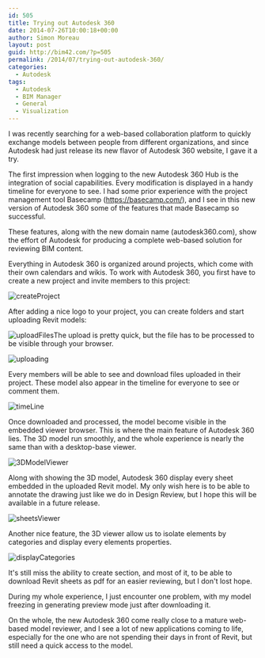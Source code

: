 ```yaml
---
id: 505
title: Trying out Autodesk 360
date: 2014-07-26T10:00:18+00:00
author: Simon Moreau
layout: post
guid: http://bim42.com/?p=505
permalink: /2014/07/trying-out-autodesk-360/
categories:
  - Autodesk
tags:
  - Autodesk
  - BIM Manager
  - General
  - Visualization
---
```

I was recently searching for a web-based collaboration platform to quickly exchange models between people from different organizations, and since Autodesk had just release its new flavor of Autodesk 360 website, I gave it a try.

The first impression when logging to the new Autodesk 360 Hub is the integration of social capabilities. Every modification is displayed in a handy timeline for everyone to see. I had some prior experience with the project management tool Basecamp (https://basecamp.com/), and I see in this new version of Autodesk 360 some of the features that made Basecamp so successful.

These features, along with the new domain name (autodesk360.com), show the effort of Autodesk for producing a complete web-based solution for reviewing BIM content.
  
Everything in Autodesk 360 is organized around projects, which come with their own calendars and wikis. To work with Autodesk 360, you first have to create a new project and invite members to this project:

![createProject](http://bim42.com/wp-content/uploads/2014/07/createProject.png)

After adding a nice logo to your project, you can create folders and start uploading Revit models:

![uploadFiles](http://bim42.com/wp-content/uploads/2014/07/uploadFiles.png)The upload is pretty quick, but the file has to be processed to be visible through your browser.

![uploading](http://bim42.com/wp-content/uploads/2014/07/uploading.png)

Every members will be able to see and download files uploaded in their project. These model also appear in the timeline for everyone to see or comment them.

![timeLine](http://bim42.com/wp-content/uploads/2014/07/timeLine.png)

Once downloaded and processed, the model become visible in the embedded viewer browser. This is where the main feature of Autodesk 360 lies. The 3D model run smoothly, and the whole experience is nearly the same than with a desktop-base viewer.

![3DModelViewer](http://bim42.com/wp-content/uploads/2014/07/3DModelViewer.png)

Along with showing the 3D model, Autodesk 360 display every sheet embedded in the uploaded Revit model. My only wish here is to be able to annotate the drawing just like we do in Design Review, but I hope this will be available in a future release.

![sheetsViewer](http://bim42.com/wp-content/uploads/2014/07/sheetsViewer.png)

Another nice feature, the 3D viewer allow us to isolate elements by categories and display every elements properties.

![displayCategories](http://bim42.com/wp-content/uploads/2014/07/displayCategories.png)

It's still miss the ability to create section, and most of it, to be able to download Revit sheets as pdf for an easier reviewing, but I don't lost hope.

During my whole experience, I just encounter one problem, with my model freezing in generating preview mode just after downloading it.

On the whole, the new Autodesk 360 come really close to a mature web-based model reviewer, and I see a lot of new applications coming to life, especially for the one who are not spending their days in front of Revit, but still need a quick access to the model.